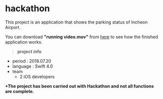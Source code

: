 # hackathon

This project is an application that shows the parking status of Incheon Airport.

You can download __"running video.mov"__ from [here](https://github.com/sanghyuk-e/hackathon) to see how the finished application works.



>__project info__
- period : 2018.07.20
- language : Swift 4.0
- team
  - 2 iOS developers

__+The project has been carried out with Hackathon and not all functions are complete.__

